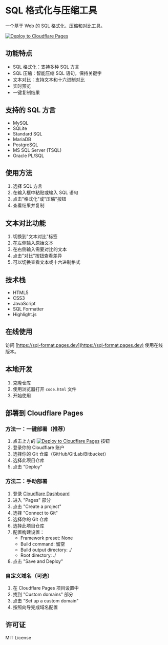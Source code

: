 # SQL 格式化与压缩工具

一个基于 Web 的 SQL 格式化、压缩和对比工具。

[![Deploy to Cloudflare Pages](https://img.shields.io/badge/Deploy%20to%20Cloudflare%20Pages-F68200?style=for-the-badge&logo=cloudflare&logoColor=white)](https://dash.cloudflare.com/?to=/:account/pages/new/connect-your-repo)

## 功能特点

- SQL 格式化：支持多种 SQL 方言
- SQL 压缩：智能压缩 SQL 语句，保持关键字
- 文本对比：支持文本和十六进制对比
- 实时预览
- 一键复制结果

## 支持的 SQL 方言

- MySQL
- SQLite
- Standard SQL
- MariaDB
- PostgreSQL
- MS SQL Server (TSQL)
- Oracle PL/SQL

## 使用方法

1. 选择 SQL 方言
2. 在输入框中粘贴或输入 SQL 语句
3. 点击"格式化"或"压缩"按钮
4. 查看结果并复制

## 文本对比功能

1. 切换到"文本对比"标签
2. 在左侧输入原始文本
3. 在右侧输入需要对比的文本
4. 点击"对比"按钮查看差异
5. 可以切换查看文本或十六进制格式

## 技术栈

- HTML5
- CSS3
- JavaScript
- SQL Formatter
- Highlight.js

## 在线使用

访问 [https://sql-format.pages.dev](https://sql-format.pages.dev) 使用在线版本。

## 本地开发

1. 克隆仓库
2. 使用浏览器打开 `code.html` 文件
3. 开始使用

## 部署到 Cloudflare Pages

### 方法一：一键部署（推荐）

1. 点击上方的 [![Deploy to Cloudflare Pages](https://img.shields.io/badge/Deploy%20to%20Cloudflare%20Pages-F68200?style=for-the-badge&logo=cloudflare&logoColor=white)](https://dash.cloudflare.com/?to=/:account/pages/new/connect-your-repo) 按钮
2. 登录你的 Cloudflare 账户
3. 选择你的 Git 仓库（GitHub/GitLab/Bitbucket）
4. 选择此项目仓库
5. 点击 "Deploy"

### 方法二：手动部署

1. 登录 [Cloudflare Dashboard](https://dash.cloudflare.com)
2. 进入 "Pages" 部分
3. 点击 "Create a project"
4. 选择 "Connect to Git"
5. 选择你的 Git 仓库
6. 选择此项目仓库
7. 配置构建设置：
   - Framework preset: None
   - Build command: 留空
   - Build output directory: ./
   - Root directory: ./
8. 点击 "Save and Deploy"

### 自定义域名（可选）

1. 在 Cloudflare Pages 项目设置中
2. 找到 "Custom domains" 部分
3. 点击 "Set up a custom domain"
4. 按照向导完成域名配置

## 许可证

MIT License 